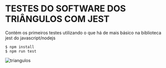 # TESTES DO SOFTWARE DOS TRIÂNGULOS COM JEST

<p>
    Contém os primeiros testes
    utilizando o que há de mais
    básico na biblioteca jest
    do javascript/nodejs
</p>

```
$ npm install
$ npm run test
```

<img src="https://www.google.com/url?sa=i&url=https%3A%2F%2Fmundoeducacao.uol.com.br%2Fmatematica%2Fpropriedades-triangulo-equilatero.htm&psig=AOvVaw3gf_O_1_ZRGCj2eSulszqu&ust=1710541666588000&source=images&cd=vfe&opi=89978449&ved=0CBMQjRxqFwoTCOCvrbXm9IQDFQAAAAAdAAAAABAI" alt="triangulos" />


